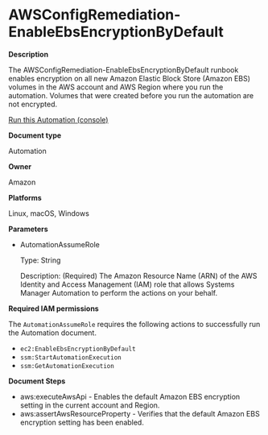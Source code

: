 # AWSConfigRemediation\-EnableEbsEncryptionByDefault<a name="automation-aws-enable-ebs-encryption"></a>

**Description**

The AWSConfigRemediation\-EnableEbsEncryptionByDefault runbook enables encryption on all new Amazon Elastic Block Store \(Amazon EBS\) volumes in the AWS account and AWS Region where you run the automation\. Volumes that were created before you run the automation are not encrypted\.

[Run this Automation \(console\)](https://console.aws.amazon.com/systems-manager/automation/execute/AWSConfigRemediation-EnableEbsEncryptionByDefault)

**Document type**

Automation

**Owner**

Amazon

**Platforms**

Linux, macOS, Windows

**Parameters**
+ AutomationAssumeRole

  Type: String

  Description: \(Required\) The Amazon Resource Name \(ARN\) of the AWS Identity and Access Management \(IAM\) role that allows Systems Manager Automation to perform the actions on your behalf\.

**Required IAM permissions**

The `AutomationAssumeRole` requires the following actions to successfully run the Automation document\.
+ `ec2:EnableEbsEncryptionByDefault`
+ `ssm:StartAutomationExecution`
+ `ssm:GetAutomationExecution`

**Document Steps**
+ aws:executeAwsApi \- Enables the default Amazon EBS encryption setting in the current account and Region\.
+ aws:assertAwsResourceProperty \- Verifies that the default Amazon EBS encryption setting has been enabled\.